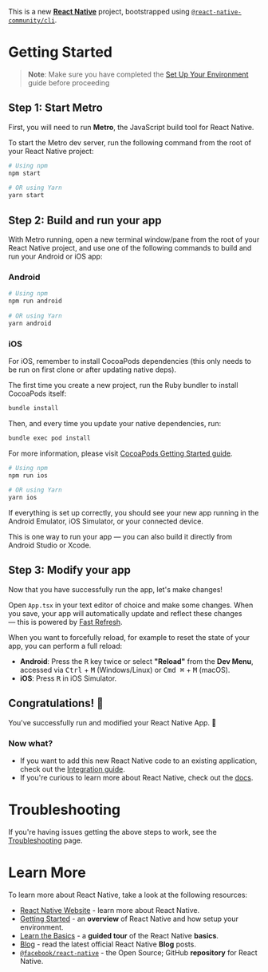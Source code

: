 This is a new [**React Native**](https://reactnative.dev) project, bootstrapped using [`@react-native-community/cli`](https://github.com/react-native-community/cli).  
  
# Getting Started  
  
> **Note**: Make sure you have completed the [Set Up Your Environment](https://reactnative.dev/docs/set-up-your-environment) guide before proceeding
  
## Step 1: Start Metro  
  
First, you will need to run **Metro**, the JavaScript build tool for React Native.  
  
To start the Metro dev server, run the following command from the root of your React Native project:  
  
```sh  
# Using npm  
npm start  
  
# OR using Yarn  
yarn start  
```  
  
## Step 2: Build and run your app  
  
With Metro running, open a new terminal window/pane from the root of your React Native project, and use one of the following commands to build and run your Android or iOS app:  
  
### Android  
  
```sh  
# Using npm  
npm run android  
  
# OR using Yarn  
yarn android  
```  
  
### iOS  
  
For iOS, remember to install CocoaPods dependencies (this only needs to be run on first clone or after updating native deps).  
  
The first time you create a new project, run the Ruby bundler to install CocoaPods itself:  
  
```sh  
bundle install
```  
  
Then, and every time you update your native dependencies, run:  
  
```sh  
bundle exec pod install
```  
  
For more information, please visit [CocoaPods Getting Started guide](https://guides.cocoapods.org/using/getting-started.html).  
  
```sh  
# Using npm  
npm run ios  
  
# OR using Yarn  
yarn ios  
```  
  
If everything is set up correctly, you should see your new app running in the Android Emulator, iOS Simulator, or your connected device.  
  
This is one way to run your app — you can also build it directly from Android Studio or Xcode.  
  
## Step 3: Modify your app  
  
Now that you have successfully run the app, let's make changes!  
  
Open `App.tsx` in your text editor of choice and make some changes. When you save, your app will automatically update and reflect these changes — this is powered by [Fast Refresh](https://reactnative.dev/docs/fast-refresh).  
  
When you want to forcefully reload, for example to reset the state of your app, you can perform a full reload:  
  
- **Android**: Press the <kbd>R</kbd> key twice or select **"Reload"** from the **Dev Menu**, accessed via <kbd>Ctrl</kbd> + <kbd>M</kbd> (Windows/Linux) or <kbd>Cmd ⌘</kbd> + <kbd>M</kbd> (macOS).  
- **iOS**: Press <kbd>R</kbd> in iOS Simulator.  
  
## Congratulations! :tada:  
  
You've successfully run and modified your React Native App. :partying_face:  
  
### Now what?  
  
- If you want to add this new React Native code to an existing application, check out the [Integration guide](https://reactnative.dev/docs/integration-with-existing-apps).  
- If you're curious to learn more about React Native, check out the [docs](https://reactnative.dev/docs/getting-started).  
  
# Troubleshooting  
  
If you're having issues getting the above steps to work, see the [Troubleshooting](https://reactnative.dev/docs/troubleshooting) page.  
  
# Learn More  
  
To learn more about React Native, take a look at the following resources:  
  
- [React Native Website](https://reactnative.dev) - learn more about React Native.  
- [Getting Started](https://reactnative.dev/docs/environment-setup) - an **overview** of React Native and how setup your environment.  
- [Learn the Basics](https://reactnative.dev/docs/getting-started) - a **guided tour** of the React Native **basics**.  
- [Blog](https://reactnative.dev/blog) - read the latest official React Native **Blog** posts.  
- [`@facebook/react-native`](https://github.com/facebook/react-native) - the Open Source; GitHub **repository** for React Native.